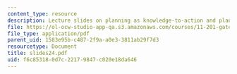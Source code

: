 ```yaml
---
content_type: resource
description: Lecture slides on planning as knowledge-to-action and planning models.
file: https://ol-ocw-studio-app-qa.s3.amazonaws.com/courses/11-201-gateway-planning-action-fall-2007/f6c853180d7c22179847c020e18da646_slides24.pdf
file_type: application/pdf
parent_uid: 1583e95b-c487-2f9a-a0e3-3811ab29f7d3
resourcetype: Document
title: slides24.pdf
uid: f6c85318-0d7c-2217-9847-c020e18da646
---
```

